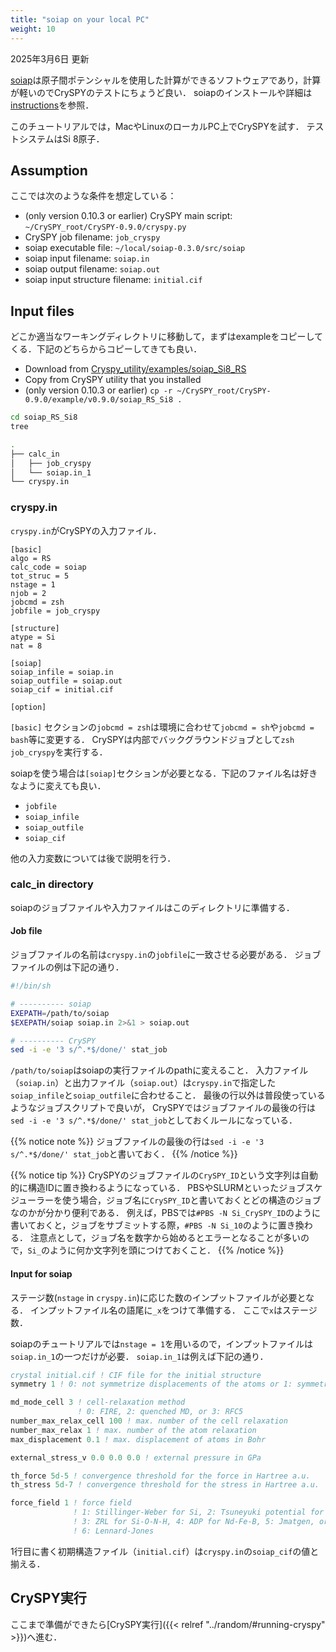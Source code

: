 ```yaml
---
title: "soiap on your local PC"
weight: 10
---
```


2025年3月6日 更新

[soiap](https://github.com/nbsato/soiap)<i class="fas fa-external-link-alt"></i>は原子間ポテンシャルを使用した計算ができるソフトウェアであり，計算が軽いのでCrySPYのテストにちょうど良い．
soiapのインストールや詳細は[instructions](https://github.com/nbsato/soiap/blob/master/doc/instructions.md)<i class="fas fa-external-link-alt"></i>を参照．

このチュートリアルでは，MacやLinuxのローカルPC上でCrySPYを試す．
テストシステムはSi 8原子．

## Assumption
ここでは次のような条件を想定している：

- (only version 0.10.3 or earlier) CrySPY main script: `~/CrySPY_root/CrySPY-0.9.0/cryspy.py`
- CrySPY job filename: `job_cryspy`
- soiap executable file: `~/local/soiap-0.3.0/src/soiap`
- soiap input filename: `soiap.in`
- soiap output filename: `soiap.out`
- soiap input structure filename: `initial.cif`


## Input files
どこか適当なワーキングディレクトリに移動して，まずはexampleをコピーしてくる．下記のどちらからコピーしてきても良い．

- Download from [Cryspy_utility/examples/soiap_Si8_RS](https://github.com/Tomoki-YAMASHITA/CrySPY_utility/tree/master/examples/soiap_Si8_RS)
- Copy from CrySPY utility that you installed
- (only version 0.10.3 or earlier) `cp -r ~/CrySPY_root/CrySPY-0.9.0/example/v0.9.0/soiap_RS_Si8 .`



``` zsh
cd soiap_RS_Si8
tree
```

``` zsh
.
├── calc_in
│   ├── job_cryspy
│   └── soiap.in_1
└── cryspy.in
```


### cryspy.in
`cryspy.in`がCrySPYの入力ファイル．

```
[basic]
algo = RS
calc_code = soiap
tot_struc = 5
nstage = 1
njob = 2
jobcmd = zsh
jobfile = job_cryspy

[structure]
atype = Si
nat = 8

[soiap]
soiap_infile = soiap.in
soiap_outfile = soiap.out
soiap_cif = initial.cif

[option]
```
`[basic]` セクションの`jobcmd = zsh`は環境に合わせて`jobcmd = sh`や`jobcmd = bash`等に変更する． CrySPYは内部でバックグラウンドジョブとして`zsh job_cryspy`を実行する．

soiapを使う場合は`[soiap]`セクションが必要となる．下記のファイル名は好きなように変えても良い．

- `jobfile`
- `soiap_infile`
- `soiap_outfile`
- `soiap_cif`


他の入力変数については後で説明を行う．


### calc_in directory

soiapのジョブファイルや入力ファイルはこのディレクトリに準備する．

#### Job file

ジョブファイルの名前は`cryspy.in`の`jobfile`に一致させる必要がある．
ジョブファイルの例は下記の通り．

``` zsh
#!/bin/sh

# ---------- soiap
EXEPATH=/path/to/soiap
$EXEPATH/soiap soiap.in 2>&1 > soiap.out

# ---------- CrySPY
sed -i -e '3 s/^.*$/done/' stat_job
```

`/path/to/soiap`はsoiapの実行ファイルのpathに変えること．
入力ファイル（`soiap.in`）と出力ファイル（`soiap.out`）は`cryspy.in`で指定した`soiap_infile`と`soiap_outfile`に合わせること．
最後の行以外は普段使っているようなジョブスクリプトで良いが，
CrySPYではジョブファイルの最後の行は`sed -i -e '3 s/^.*$/done/' stat_job`としておくルールになっている．

{{% notice note %}}
ジョブファイルの最後の行は`sed -i -e '3 s/^.*$/done/' stat_job`と書いておく．
{{% /notice %}}

{{% notice tip %}}
CrySPYのジョブファイルの`CrySPY_ID`という文字列は自動的に構造IDに置き換わるようになっている．
PBSやSLURMといったジョブスケジューラーを使う場合，ジョブ名に`CrySPY_ID`と書いておくとどの構造のジョブなのかが分かり便利である．
例えば，PBSでは`#PBS -N Si_CrySPY_ID`のように書いておくと，ジョブをサブミットする際，`#PBS -N Si_10`のように置き換わる．
注意点として，ジョブ名を数字から始めるとエラーとなることが多いので，`Si_`のように何か文字列を頭につけておくこと．
{{% /notice %}}


#### Input for soiap

ステージ数(`nstage` in `cryspy.in`)に応じた数のインプットファイルが必要となる．
インプットファイル名の語尾に`_x`をつけて準備する．
ここで`x`はステージ数．

soiapのチュートリアルでは`nstage = 1`を用いるので，インプットファイルは`soiap.in_1`の一つだけが必要．
`soiap.in_1`は例えば下記の通り．

``` fortran
crystal initial.cif ! CIF file for the initial structure
symmetry 1 ! 0: not symmetrize displacements of the atoms or 1: symmetrize

md_mode_cell 3 ! cell-relaxation method
               ! 0: FIRE, 2: quenched MD, or 3: RFC5
number_max_relax_cell 100 ! max. number of the cell relaxation
number_max_relax 1 ! max. number of the atom relaxation
max_displacement 0.1 ! max. displacement of atoms in Bohr

external_stress_v 0.0 0.0 0.0 ! external pressure in GPa

th_force 5d-5 ! convergence threshold for the force in Hartree a.u.
th_stress 5d-7 ! convergence threshold for the stress in Hartree a.u.

force_field 1 ! force field
              ! 1: Stillinger-Weber for Si, 2: Tsuneyuki potential for SiO2,
              ! 3: ZRL for Si-O-N-H, 4: ADP for Nd-Fe-B, 5: Jmatgen, or
              ! 6: Lennard-Jones
```
1行目に書く初期構造ファイル（`initial.cif`）は`cryspy.in`の`soiap_cif`の値と揃える．

## CrySPY実行

ここまで準備ができたら[CrySPY実行]({{< relref "../random/#running-cryspy" >}})へ進む．
